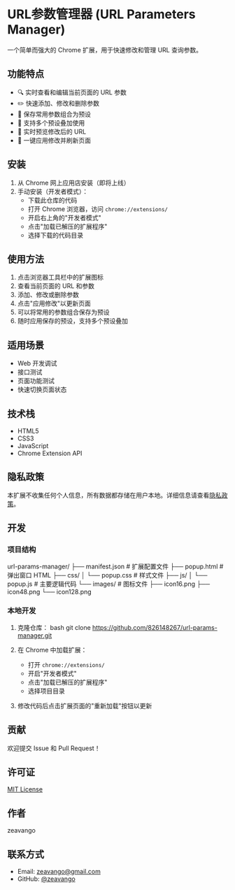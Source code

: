 # URL参数管理器 (URL Parameters Manager)

一个简单而强大的 Chrome 扩展，用于快速修改和管理 URL 查询参数。

## 功能特点

- 🔍 实时查看和编辑当前页面的 URL 参数
- ✏️ 快速添加、修改和删除参数
- 💾 保存常用参数组合为预设
- 🔄 支持多个预设叠加使用
- 👀 实时预览修改后的 URL
- 🚀 一键应用修改并刷新页面

## 安装

1. 从 Chrome 网上应用店安装（即将上线）
2. 手动安装（开发者模式）：
   - 下载此仓库的代码
   - 打开 Chrome 浏览器，访问 `chrome://extensions/`
   - 开启右上角的"开发者模式"
   - 点击"加载已解压的扩展程序"
   - 选择下载的代码目录

## 使用方法

1. 点击浏览器工具栏中的扩展图标
2. 查看当前页面的 URL 和参数
3. 添加、修改或删除参数
4. 点击"应用修改"以更新页面
5. 可以将常用的参数组合保存为预设
6. 随时应用保存的预设，支持多个预设叠加

## 适用场景

- Web 开发调试
- 接口测试
- 页面功能测试
- 快速切换页面状态

## 技术栈

- HTML5
- CSS3
- JavaScript
- Chrome Extension API

## 隐私政策

本扩展不收集任何个人信息，所有数据都存储在用户本地。详细信息请查看[隐私政策](privacy.html)。

## 开发

### 项目结构

url-params-manager/
├── manifest.json # 扩展配置文件
├── popup.html # 弹出窗口 HTML
├── css/
│ └── popup.css # 样式文件
├── js/
│ └── popup.js # 主要逻辑代码
└── images/ # 图标文件
├── icon16.png
├── icon48.png
└── icon128.png


### 本地开发

1. 克隆仓库：
bash git clone https://github.com/826148267/url-params-manager.git
2. 在 Chrome 中加载扩展：
   - 打开 `chrome://extensions/`
   - 开启"开发者模式"
   - 点击"加载已解压的扩展程序"
   - 选择项目目录

3. 修改代码后点击扩展页面的"重新加载"按钮以更新

## 贡献

欢迎提交 Issue 和 Pull Request！

## 许可证

[MIT License](LICENSE)

## 作者

zeavango

## 联系方式

- Email: zeavango@gmail.com
- GitHub: [@zeavango](https://github.com/826148267)

